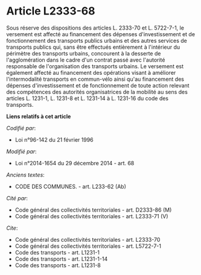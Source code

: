 # Article L2333-68

Sous réserve des dispositions des articles L. 2333-70 et L. 5722-7-1, le versement est affecté au financement des dépenses
d'investissement et de fonctionnement des transports publics urbains et des autres services de transports publics qui, sans
être effectués entièrement à l'intérieur du périmètre des transports urbains, concourent à la desserte de l'agglomération
dans le cadre d'un contrat passé avec l'autorité responsable de l'organisation des transports urbains. Le versement est
également affecté au financement des opérations visant à améliorer l'intermodalité transports en commun-vélo ainsi qu'au
financement des dépenses d'investissement et de fonctionnement de toute action relevant des compétences des autorités
organisatrices de la mobilité au sens des articles L. 1231-1, L. 1231-8 et L. 1231-14 à L. 1231-16 du code des transports.

**Liens relatifs à cet article**

_Codifié par_:

  - Loi n°96-142 du 21 février 1996

_Modifié par_:

  - Loi n°2014-1654 du 29 décembre 2014 - art. 68

_Anciens textes_:

  - CODE DES COMMUNES. - art. L233-62 (Ab)

_Cité par_:

  - Code général des collectivités territoriales - art. D2333-86 (M)
  - Code général des collectivités territoriales - art. L2333-71 (V)

_Cite_:

  - Code général des collectivités territoriales - art. L2333-70
  - Code général des collectivités territoriales - art. L5722-7-1
  - Code des transports - art. L1231-1
  - Code des transports - art. L1231-1-14
  - Code des transports - art. L1231-8
